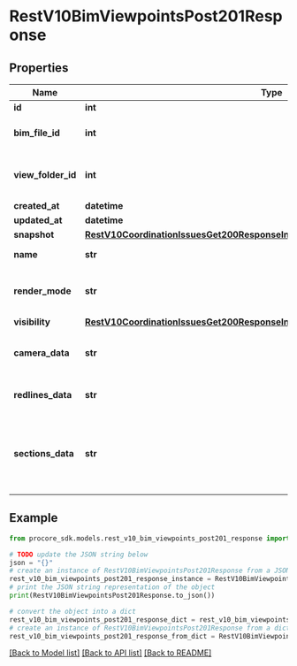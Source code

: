 # RestV10BimViewpointsPost201Response


## Properties

Name | Type | Description | Notes
------------ | ------------- | ------------- | -------------
**id** | **int** | ID | [optional] 
**bim_file_id** | **int** | ID of associated BIM File | [optional] 
**view_folder_id** | **int** | ID of associated BIM View Folder | [optional] 
**created_at** | **datetime** | Created date | [optional] 
**updated_at** | **datetime** | Updated date | [optional] 
**snapshot** | [**RestV10CoordinationIssuesGet200ResponseInnerAllOfViewpointsInnerAllOfSnapshot**](RestV10CoordinationIssuesGet200ResponseInnerAllOfViewpointsInnerAllOfSnapshot.md) |  | [optional] 
**name** | **str** | Viewpoint name | [optional] 
**render_mode** | **str** | Viewer render mode when viewpoint is applied | [optional] 
**visibility** | [**RestV10CoordinationIssuesGet200ResponseInnerAllOfViewpointsInnerAllOfVisibility**](RestV10CoordinationIssuesGet200ResponseInnerAllOfViewpointsInnerAllOfVisibility.md) |  | [optional] 
**camera_data** | **str** | JSON string representation of camera position | [optional] 
**redlines_data** | **str** | JSON string representation of markup | [optional] 
**sections_data** | **str** | JSON string representation of sections applied to a 3d model as a set of clipping planes | [optional] 

## Example

```python
from procore_sdk.models.rest_v10_bim_viewpoints_post201_response import RestV10BimViewpointsPost201Response

# TODO update the JSON string below
json = "{}"
# create an instance of RestV10BimViewpointsPost201Response from a JSON string
rest_v10_bim_viewpoints_post201_response_instance = RestV10BimViewpointsPost201Response.from_json(json)
# print the JSON string representation of the object
print(RestV10BimViewpointsPost201Response.to_json())

# convert the object into a dict
rest_v10_bim_viewpoints_post201_response_dict = rest_v10_bim_viewpoints_post201_response_instance.to_dict()
# create an instance of RestV10BimViewpointsPost201Response from a dict
rest_v10_bim_viewpoints_post201_response_from_dict = RestV10BimViewpointsPost201Response.from_dict(rest_v10_bim_viewpoints_post201_response_dict)
```
[[Back to Model list]](../README.md#documentation-for-models) [[Back to API list]](../README.md#documentation-for-api-endpoints) [[Back to README]](../README.md)


